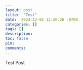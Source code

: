 ```yaml
---
layout: post
title:  "Test"
date:  2024-12-02 12:20:26 -0700
categories: []
tags: []
description: 
toc: false
pin: 
comments: 
---
```


Test Post